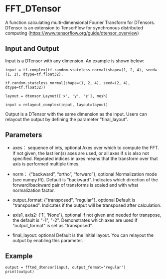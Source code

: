 
# FFT_DTensor
A function calculating multi-dimensional Fourier Transform for DTensors. DTensor is an extension to TensorFlow for synchronous distributed computing (https://www.tensorflow.org/guide/dtensor_overview)

## Input and Output

Input is a DTensor with any dimension. An example is shown below:

	input = tf.complex(tf.random.stateless_normal(shape=(1, 2, 4), seed=(1, 2), dtype=tf.float32),

	tf.random.stateless_normal(shape=(1, 2, 4), seed=(2, 4), dtype=tf.float32))

	layout = dtensor.Layout(['x', 'y', 'z'], mesh)

	input = relayout_complex(input, layout=layout)

Output is a DTensor with the same dimension as the input. Users can relayout the output by defining the parameter "final_layout".

## Parameters
* axes： sequence of ints, optional
    Axes over which to compute the FFT. If not given, the last len(s) axes are used, or all axes if s is also not specified. Repeated indices in axes means that the transform over that axis is performed multiple times.

* norm： {“backward”, “ortho”, “forward”}, optional
    Normalization mode (see numpy.fft). Default is “backward”. Indicates which direction of the forward/backward pair of transforms is scaled and with what normalization factor.

* output_format: {"transposed", "regular"}, optional
    Default is "transposed". Indicates if the output will be transposed after calculation.
    
 *  axis1, axis2: {'1', 'None'}, optional
	 If not given and needed for transpose, the default is "-1", "-2". Demonstrates which axes are used if "output_format" is set as "transposed".
	 
  * final_layout: optional
     Default is the initial layout. You can relayout the output by enabling this parameter.

## Example

	output = fftnd_dtensor(input, output_format='regular')
	print(output)
